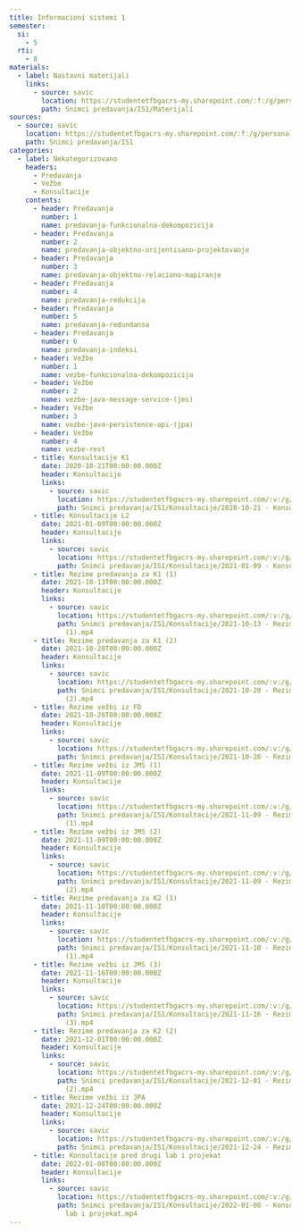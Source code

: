 ```yaml
---
title: Informacioni sistemi 1
semester:
  si:
    - 5
  rti:
    - 8
materials:
  - label: Nastavni materijali
    links:
      - source: savic
        location: https://studentetfbgacrs-my.sharepoint.com/:f:/g/personal/sa190595d_student_etf_bg_ac_rs/EtOH1PI0uXlDm11TXs25UJ4B19uQeMDUKKDxstgP-Mt13w
        path: Snimci predavanja/IS1/Materijali
sources:
  - source: savic
    location: https://studentetfbgacrs-my.sharepoint.com/:f:/g/personal/sa190595d_student_etf_bg_ac_rs/Et7JK-5mt1pKuPIPt5O9MpwBqkGJ5O4lW4InyCKlIZeMKQ
    path: Snimci predavanja/IS1
categories:
  - label: Nekategorizovano
    headers:
      - Predavanja
      - Vežbe
      - Konsultacije
    contents:
      - header: Predavanja
        number: 1
        name: predavanja-funkcionalna-dekompozicija
      - header: Predavanja
        number: 2
        name: predavanja-objektno-orijentisano-projektovanje
      - header: Predavanja
        number: 3
        name: predavanja-objektno-relaciono-mapiranje
      - header: Predavanja
        number: 4
        name: predavanja-redukcija
      - header: Predavanja
        number: 5
        name: predavanja-redundansa
      - header: Predavanja
        number: 6
        name: predavanja-indeksi
      - header: Vežbe
        number: 1
        name: vezbe-funkcionalna-dekompozicija
      - header: Vežbe
        number: 2
        name: vezbe-java-message-service-(jms)
      - header: Vežbe
        number: 3
        name: vezbe-java-persistence-api-(jpa)
      - header: Vežbe
        number: 4
        name: vezbe-rest
      - title: Konsultacije K1
        date: 2020-10-21T00:00:00.000Z
        header: Konsultacije
        links:
          - source: savic
            location: https://studentetfbgacrs-my.sharepoint.com/:v:/g/personal/sa190595d_student_etf_bg_ac_rs/Eevpxpfjs8lCgEtoIrVXRC0BVSW2M44F8R7VgLv3_GQ-8Q
            path: Snimci predavanja/IS1/Konsultacije/2020-10-21 - Konsultacije K1.mp4
      - title: Konsultacije L2
        date: 2021-01-09T00:00:00.000Z
        header: Konsultacije
        links:
          - source: savic
            location: https://studentetfbgacrs-my.sharepoint.com/:v:/g/personal/sa190595d_student_etf_bg_ac_rs/EShBq6mOMBNHo-cjHJfLpYgB45FKF_T5PP63EhlAFGuDtg
            path: Snimci predavanja/IS1/Konsultacije/2021-01-09 - Konsultacije L2.mp4
      - title: Rezime predavanja za K1 (1)
        date: 2021-10-13T00:00:00.000Z
        header: Konsultacije
        links:
          - source: savic
            location: https://studentetfbgacrs-my.sharepoint.com/:v:/g/personal/sa190595d_student_etf_bg_ac_rs/EUxPZSdcUgFAjOnDAoCU1VsBFOD3WPAt0HQGEWZljbOKAg
            path: Snimci predavanja/IS1/Konsultacije/2021-10-13 - Rezime predavanja za K1
              (1).mp4
      - title: Rezime predavanja za K1 (2)
        date: 2021-10-20T00:00:00.000Z
        header: Konsultacije
        links:
          - source: savic
            location: https://studentetfbgacrs-my.sharepoint.com/:v:/g/personal/sa190595d_student_etf_bg_ac_rs/EVQ83_6XAD9Duwes1uCZ1zEBEXFtcmCOPwkGHLvxbxoYQQ
            path: Snimci predavanja/IS1/Konsultacije/2021-10-20 - Rezime predavanja za K1
              (2).mp4
      - title: Rezime vežbi iz FD
        date: 2021-10-26T00:00:00.000Z
        header: Konsultacije
        links:
          - source: savic
            location: https://studentetfbgacrs-my.sharepoint.com/:v:/g/personal/sa190595d_student_etf_bg_ac_rs/EY_HY8CzKihPku6zR8beye8BwRJWyg49LQ3WJ3wcBvaong
            path: Snimci predavanja/IS1/Konsultacije/2021-10-26 - Rezime vežbi iz FD.mp4
      - title: Rezime vežbi iz JMS (1)
        date: 2021-11-09T00:00:00.000Z
        header: Konsultacije
        links:
          - source: savic
            location: https://studentetfbgacrs-my.sharepoint.com/:v:/g/personal/sa190595d_student_etf_bg_ac_rs/ES4vgE3F3LdHqo8dAehlTuIBHLTtXT9hLoruH2Fo5aI9AQ
            path: Snimci predavanja/IS1/Konsultacije/2021-11-09 - Rezime vežbi iz JMS
              (1).mp4
      - title: Rezime vežbi iz JMS (2)
        date: 2021-11-09T00:00:00.000Z
        header: Konsultacije
        links:
          - source: savic
            location: https://studentetfbgacrs-my.sharepoint.com/:v:/g/personal/sa190595d_student_etf_bg_ac_rs/EYd9LHwNj-BPtu71G-2yKmoBMNr4cH2QRI8rIZ08NXizJw
            path: Snimci predavanja/IS1/Konsultacije/2021-11-09 - Rezime vežbi iz JMS
              (2).mp4
      - title: Rezime predavanja za K2 (1)
        date: 2021-11-10T00:00:00.000Z
        header: Konsultacije
        links:
          - source: savic
            location: https://studentetfbgacrs-my.sharepoint.com/:v:/g/personal/sa190595d_student_etf_bg_ac_rs/EWiOxcWP_r5Kj_BTk3oWb70BJhl1ne-7zt8tdErC2WSqvg
            path: Snimci predavanja/IS1/Konsultacije/2021-11-10 - Rezime predavanja za K2
              (1).mp4
      - title: Rezime vežbi iz JMS (3)
        date: 2021-11-16T00:00:00.000Z
        header: Konsultacije
        links:
          - source: savic
            location: https://studentetfbgacrs-my.sharepoint.com/:v:/g/personal/sa190595d_student_etf_bg_ac_rs/EZj1wpDFyc1Avh0ndgMR0QEBtj0xHJ65guRcbYyuzy9s3w
            path: Snimci predavanja/IS1/Konsultacije/2021-11-16 - Rezime vežbi iz JMS
              (3).mp4
      - title: Rezime predavanja za K2 (2)
        date: 2021-12-01T00:00:00.000Z
        header: Konsultacije
        links:
          - source: savic
            location: https://studentetfbgacrs-my.sharepoint.com/:v:/g/personal/sa190595d_student_etf_bg_ac_rs/Ef1esOLxoDlPvvMwyCiTM-sBxN5eJ3BDztCHNUPX1Z5EAQ
            path: Snimci predavanja/IS1/Konsultacije/2021-12-01 - Rezime predavanja za K2
              (2).mp4
      - title: Rezime vežbi iz JPA
        date: 2021-12-24T00:00:00.000Z
        header: Konsultacije
        links:
          - source: savic
            location: https://studentetfbgacrs-my.sharepoint.com/:v:/g/personal/sa190595d_student_etf_bg_ac_rs/EccFZwrRR-5OgXjhrDl_mI4BFcEdTVkI8dyVOGa4FBAmnw
            path: Snimci predavanja/IS1/Konsultacije/2021-12-24 - Rezime vežbi iz JPA.mp4
      - title: Konsultacije pred drugi lab i projekat
        date: 2022-01-08T00:00:00.000Z
        header: Konsultacije
        links:
          - source: savic
            location: https://studentetfbgacrs-my.sharepoint.com/:v:/g/personal/sa190595d_student_etf_bg_ac_rs/Eb6uDGtj-wtDpgpUrWBFeXUB7c2IEK_hNTbrXKneuJodDA
            path: Snimci predavanja/IS1/Konsultacije/2022-01-08 - Konsultacije pred drugi
              lab i projekat.mp4
---
```




